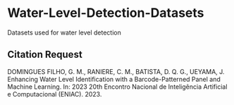 # Water-Level-Detection-Datasets
Datasets used for water level detection

## Citation Request

DOMINGUES FILHO, G. M., RANIERE, C. M., BATISTA, D. Q. G., UEYAMA, J. Enhancing Water Level Identification with a
Barcode-Patterned Panel and Machine Learning. In: 2023 20th Encontro Nacional de Inteligência Artificial e Computacional (ENIAC). 2023.
